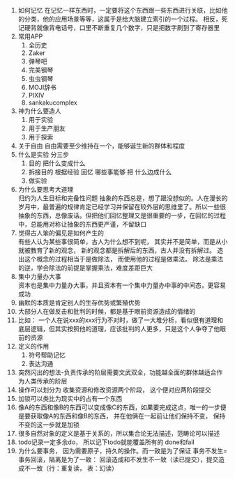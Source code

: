 1. 如何记忆
   在记忆一样东西时，一定要将这个东西跟一些东西进行关联，比如他的分类，他的应用场景等等，这属于是给大脑建立索引的一个过程。 相反，死记硬背就像背电话号，口里不断重复几个数字，只是把数字刷到了寄存器里
2. 常用APP
   1. 全历史
   2. Zaker
   3. 弹琴吧
   4. 完美钢琴
   5. 虫虫钢琴
   6. MOJI辞书
   7. PIXIV
   8. sankakucomplex
3. 神为什么要造人
   1. 用于实验
   2. 用于生产朋友
   3. 用于探索
4. 关于自由
   自由需要至少维持在一个，能够诞生新的群体和程度
5. 什么是实验   分三步  
   1. 目的 把什么变成什么   
   2. 拆接目的 根据经验 回忆 哪些事能够 把 什么边成什么
   3.    做实验
6. 为什么要思考大道理   
   归约为人生目标和完备性问题   抽象的东西总是，想了跟没想似的。人在漫长的岁月中，最普遍的规律肯定已经学习并保留在较外层的思维里了。所以一些很抽象的东西，总像废话。但把他们回忆整理又是很重要的一步，在回忆的过程中，总能用对称让抽象的东西更严谨，不留缺口
7. 觉得古人笨的偏见是如何产生的   
   有些人认为某些事很简单，古人为什么想不到呢， 其实并不是简单，而是从小就被教育了新的观念， 新的观念都是拆解后的东西，古人并没有拆解过。 造出这个概念的过程相当于是做除法， 而使用他的过程是做乘法。 除法是乘法的逆，学会除法的前提是掌握乘法，难度差距巨大
8. 集中力量办大事  
    资本也是集中力量办大事，并且资本有一个集中力量办中事的中间态，更容易成功
9. 幽默的本质是肯定别人的生存优势或繁殖优势
10. 大部分人在做反击和批判的时候，都是基于眼前资源造成的情绪的
11. 比如： 一个人在说xxx的xxx行为不对时，做了一大堆分析，看似很有道理和底层逻辑，但其实按照他的道理，应该批判的人更多，只是这个人争夺了他眼前的资源
12. 定义的作用
       1. 符号帮助记忆 
       2. 表达沟通
13. 突然闪出的想法-负责传承的阶层需要文武双全，功能越全面的群体越适合作为人类传承的阶层
14. 操作可以划分为 收集资源和修改资源两个阶段， 这个便对应两阶段提交
15. 加锁可以类比为现实中的占有一个东西
16. 像A的东西和像B的东西可以变成像C的东西，如果要完成这点，唯一的一步便是要获取像A的东西和像B的东西， 并在他俩在一起前让他们保持不变， 保持不变的这一步就是加锁
17. 很多自然对象的定义是基于关系的，所以集合论无法描述，范畴论可以描述
18. todo记录一定多余do， 所以记下todo就能覆盖所有的 done和fail
19. 为什么要事务， 因为需要原子，持久的操作。而一致是为了保证 事务不发生=事务回滚，隔离是为了一致： 回滚造成和不发生不一致（读已提交），提交造成不一致（行：重复读， 表：幻读）
